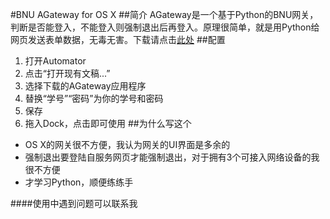 #BNU AGateway for OS X
##简介
AGateway是一个基于Python的BNU网关，判断是否能登入，不能登入则强制退出后再登入。原理很简单，就是用Python给网页发送表单数据，无毒无害。下载请点击[此处](https://github.com/ilikemeat/BNU_Gateway/releases)
##配置
1. 打开Automator
2. 点击“打开现有文稿...”
3. 选择下载的AGateway应用程序
4. 替换“学号”“密码”为你的学号和密码
5. 保存
6. 拖入Dock，点击即可使用
##为什么写这个
* OS X的网关很不方便，我认为网关的UI界面是多余的
* 强制退出要登陆自服务网页才能强制退出，对于拥有3个可接入网络设备的我很不方便
* 才学习Python，顺便练练手


####使用中遇到问题可以联系我
